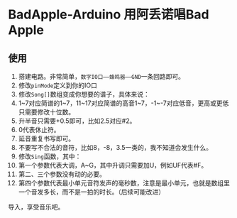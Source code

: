 # BadApple-Arduino 用阿丢诺唱Bad Apple

## 使用

1. 搭建电路。非常简单，`数字IO口——蜂鸣器——GND`一条回路即可。
2. 修改`pinMode`定义到你的IO口
3. 修改`Song[]`数组变成你想要的谱子，具体来说：
  1. 1\~7对应简谱的1\~7，11\~17对应简谱的高音1\~7，-1\~-7对应低音，更高或更低只需要修改十位数。
  2. 升半音只需要+0.5即可，比如2.5对应#2。
  3. 0代表休止符。
  4. 延音重复书写即可。
  5. 不要写不合法的音符，比如8，-8，3.5一类的，我不知道会发生什么。
4. 修改`Sing`函数，其中：
  1. 第一个参数代表大调，A~G，其中升调只需要加U，例如UF代表#F。
  2. 第二、三个参数没有动的必要。
  3. 第四个参数代表最小单元音符发声的毫秒数，注意是最小单元，也就是数组里一个音发多长，而不是一拍的时长。（后续可能改进）
  
导入，享受音乐吧。

